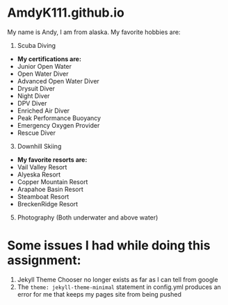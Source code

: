 # AmdyK111.github.io
My name is Andy, I am from alaska.
My favorite hobbies are:
1. Scuba Diving
  - **My certifications are:**
  - Junior Open Water
  - Open Water Diver
  - Advanced Open Water Diver
  - Drysuit Diver
  - Night Diver
  - DPV Diver
  - Enriched Air Diver
  - Peak Performance Buoyancy
  - Emergency Oxygen Provider
  - Rescue Diver
3. Downhill Skiing
  - **My favorite resorts are:**
  - Vail Valley Resort
  - Alyeska Resort
  - Copper Mountain Resort
  - Arapahoe Basin Resort
  - Steamboat Resort
  - BreckenRidge Resort
5. Photography (Both underwater and above water)

# Some issues I had while doing this assignment:
1. Jekyll Theme Chooser no longer exists as far as I can tell from google
2. The ```theme: jekyll-theme-minimal``` statement in config.yml produces an error for me that keeps my pages site from being pushed
